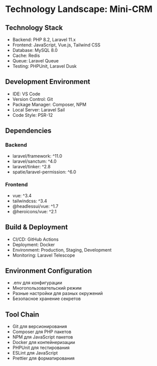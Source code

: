 # Technology Landscape: Mini-CRM

## Technology Stack
- Backend: PHP 8.2, Laravel 11.x
- Frontend: JavaScript, Vue.js, Tailwind CSS
- Database: MySQL 8.0
- Cache: Redis
- Queue: Laravel Queue
- Testing: PHPUnit, Laravel Dusk

## Development Environment
- IDE: VS Code
- Version Control: Git
- Package Manager: Composer, NPM
- Local Server: Laravel Sail
- Code Style: PSR-12

## Dependencies
### Backend
- laravel/framework: ^11.0
- laravel/sanctum: ^4.0
- laravel/tinker: ^2.8
- spatie/laravel-permission: ^6.0

### Frontend
- vue: ^3.4
- tailwindcss: ^3.4
- @headlessui/vue: ^1.7
- @heroicons/vue: ^2.1

## Build & Deployment
- CI/CD: GitHub Actions
- Deployment: Docker
- Environment: Production, Staging, Development
- Monitoring: Laravel Telescope

## Environment Configuration
- .env для конфигурации
- Многопользовательский режим
- Разные настройки для разных окружений
- Безопасное хранение секретов

## Tool Chain
- Git для версионирования
- Composer для PHP пакетов
- NPM для JavaScript пакетов
- Docker для контейнеризации
- PHPUnit для тестирования
- ESLint для JavaScript
- Prettier для форматирования 